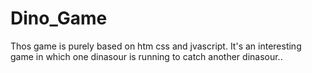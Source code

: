 # Dino_Game
Thos game is purely based on htm css and jvascript. It's an interesting game in which one dinasour is running to catch another dinasour..
